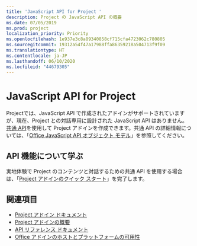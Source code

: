 ```yaml
---
title: 'JavaScript API for Project '
description: Project の JavaScript API の概要
ms.date: 07/05/2019
ms.prod: project
localization_priority: Priority
ms.openlocfilehash: 1e937e3c8a89340858cf715cfa4723062c780805
ms.sourcegitcommit: 19312a54f47a17988ffa86359218a504713f9f09
ms.translationtype: HT
ms.contentlocale: ja-JP
ms.lasthandoff: 06/10/2020
ms.locfileid: "44679305"
---
```

# <a name="javascript-api-for-project"></a>JavaScript API for Project 

Projectでは、JavaScript API で作成されたアドインがサポートされていますが、現在、Project との対話専用に設計された JavaScript API はありません。 [共通 API](/javascript/api/office)を使用して Project アドインを作成できます。共通 API の詳細情報については、「[Office JavaScript API オブジェクト モデル](../../develop/office-javascript-api-object-model.md)」を参照してください。 

## <a name="learn-about-api-capabilities"></a>API 機能について学ぶ

実地体験で Project のコンテンツと対話するための共通 API を使用する場合は、「[Project アドインのクイック スタート](../../quickstarts/project-quickstart.md)」を完了します。 

## <a name="see-also"></a>関連項目

- [Project アドイン ドキュメント](../../project/index.yml)
- [Project アドインの概要](../../project/project-add-ins.md)
- [API リファレンス ドキュメント](../javascript-api-for-office.md)
- [Office アドインのホストとプラットフォームの可用性](../../overview/office-add-in-availability.md)